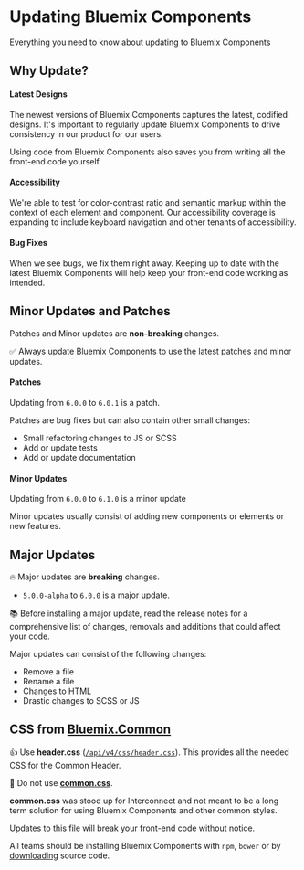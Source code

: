 # Updating Bluemix Components

Everything you need to know about updating to Bluemix Components

## Why Update?

#### Latest Designs

The newest versions of Bluemix Components captures the latest, codified designs. It's important to regularly update Bluemix Components to drive consistency in our product for our users.

Using code from Bluemix Components also saves you from writing all the front-end code yourself.

#### Accessibility

We're able to test for color-contrast ratio and semantic markup within the context of each element and component. Our accessibility coverage is expanding to include keyboard navigation and other tenants of accessibility.

#### Bug Fixes

When we see bugs, we fix them right away.
Keeping up to date with the latest Bluemix Components will help keep your front-end code working as intended.

## Minor Updates and Patches

Patches and Minor updates are **non-breaking** changes.

:white_check_mark: Always update Bluemix Components to use the latest patches and minor updates.

#### Patches

Updating from `6.0.0` to `6.0.1` is a patch.

Patches are bug fixes but can also contain other small changes:
  * Small refactoring changes to JS or SCSS
  * Add or update tests
  * Add or update documentation

#### Minor Updates

Updating from `6.0.0` to `6.1.0` is a minor update

Minor updates usually consist of adding new components or elements or new features.

## Major Updates

:fire: Major updates are **breaking** changes.

* `5.0.0-alpha` to `6.0.0` is a major update.

:books: Before installing a major update, read the release notes for a comprehensive list of changes, removals and additions that could affect your code.

Major updates can consist of the following changes:
* Remove a file
* Rename a file
* Changes to HTML
* Drastic changes to SCSS or JS



## CSS from [Bluemix.Common](https://github.ibm.com/Bluemix/Bluemix.Common)

:+1: Use **header.css** ([`/api/v4/css/header.css`](https://dev-console.stage1.ng.bluemix.net/api/v4/css/header.css)). This provides all the needed CSS for the Common Header.

:no_entry_sign: Do not use [**common.css**](https://github.ibm.com/Bluemix/Bluemix.Common/blob/master/public-legacy/api/v2/css/common.css).

**common.css** was stood up for Interconnect and not meant to be a long term solution for using Bluemix Components and other common styles.

Updates to this file will break your front-end code without notice.

All teams should be installing Bluemix Components with `npm`, `bower` or by [downloading](https://github.ibm.com/Bluemix/bluemix-components/tags) source code.
